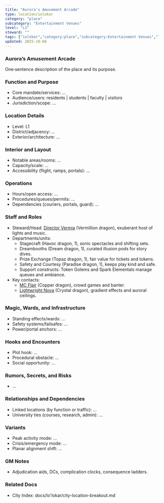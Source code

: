 ```yaml
---
title: "Aurora’s Amusement Arcade"
type: location/iolokar
category: "place"
subcategory: "Entertainment Venues"
level: "L1"
steward: ""
tags: ["iolokar","category:place","subcategory:Entertainment Venues","level:L1"]
updated: 2025-10-06
---
```

### Aurora’s Amusement Arcade

One‑sentence description of the place and its purpose.

### Function and Purpose

- Core mandate/services: ...
- Audience/users: residents | students | faculty | visitors
- Jurisdiction/scope: ...

### Location Details

- Level: L1
- District/adjacency: ...
- Exterior/architecture: ...

### Interior and Layout

- Notable areas/rooms: ...
- Capacity/scale: ...
- Accessibility (flight, ramps, portals): ...

### Operations

- Hours/open access: ...
- Procedures/queues/permits: ...
- Dependencies (couriers, portals, guard): ...

### Staff and Roles

- Steward/Head: [Director Vermia](../People/director-vermia.md) (Vermillion dragon), exuberant host of lights and music.
- Departments/units:
  - Stagecraft (Havoc dragon, 1), sonic spectacles and shifting sets.
  - Dreambooths (Dream dragon, 1), curated illusion pods for story dives.
  - Prize Exchange (Topaz dragon, 1), fair value for tickets and tokens.
  - Safety and Courtesy (Paradise dragon, 1), keeps play kind and safe.
  - Support constructs: Token Golems and Spark Elementals manage queues and ambiance.
- Key contacts:
  - [MC Flair](../People/mc-flair.md) (Copper dragon), crowd games and banter.
  - [Lightwright Nova](../People/lightwright-nova.md) (Crystal dragon), gradient effects and auroral ceilings.

### Magic, Wards, and Infrastructure

- Standing effects/wards: ...
- Safety systems/failsafes: ...
- Power/portal anchors: ...

### Hooks and Encounters

- Plot hook: ...
- Procedural obstacle: ...
- Social opportunity: ...

### Rumors, Secrets, and Risks

- ...

### Relationships and Dependencies

- Linked locations (by function or traffic): ...
- University ties (courses, research, admin): ...

### Variants

- Peak activity mode: ...
- Crisis/emergency mode: ...
- Planar alignment shift: ...

### GM Notes

- Adjudication aids, DCs, complication clocks, consequence ladders.

### Related Docs

- City Index: docs/Io'lokar/city-location-breakout.md
